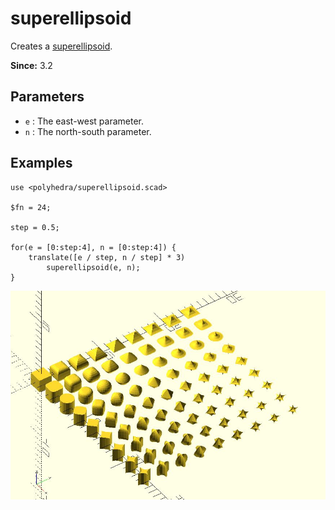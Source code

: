 # superellipsoid

Creates a [superellipsoid](https://en.wikipedia.org/wiki/Superellipsoid).

**Since:** 3.2

## Parameters

- `e` :  The east-west parameter.
- `n` : The north-south parameter.

## Examples

	use <polyhedra/superellipsoid.scad>

	$fn = 24;

	step = 0.5;

	for(e = [0:step:4], n = [0:step:4]) {
		translate([e / step, n / step] * 3)
			superellipsoid(e, n);
	}

![superellipsoid](images/lib3x-polyhedra_superellipsoid-1.JPG)

